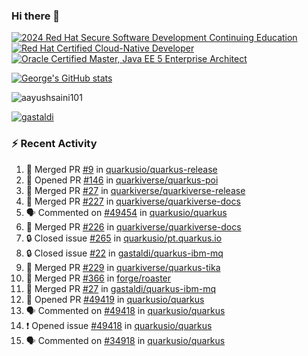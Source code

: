 ### Hi there 👋

<!--START_SECTION:badges-->
[![2024 Red Hat Secure Software Development Continuing Education](https://images.credly.com/size/110x110/images/36a76b78-c5bf-45cf-ac2c-48c3825260c7/blob)](http://www.credly.com/badges/c86e9a17-d2c3-4554-b890-7d0521710eb6 "2024 Red Hat Secure Software Development Continuing Education")
[![Red Hat Certified Cloud-Native Developer](https://images.credly.com/size/110x110/images/12ef4e4e-3d8d-4caf-9ab1-858c5bcb9619/image.png)](http://www.credly.com/badges/b6402e31-0894-48e6-b488-e2e551dcc809 "Red Hat Certified Cloud-Native Developer")
[![Oracle Certified Master, Java EE 5 Enterprise Architect](https://images.credly.com/size/110x110/images/1fa3549c-674c-4779-b3d6-d7d64eac2c23/Oracle-Certification-badge_OC-Master.png)](http://www.credly.com/badges/2565574e-b81d-410e-ab7d-24666ddcbe00 "Oracle Certified Master, Java EE 5 Enterprise Architect")
<!--END_SECTION:badges-->

[![George's GitHub stats](https://github-readme-stats.vercel.app/api?username=gastaldi&show=reviews,prs_merged&hide=contribs,prs&theme=transparent&show_icons=true)](https://github.com/anuraghazra/github-readme-stats)

<p align="left"> <img src="https://komarev.com/ghpvc/?username=gastaldi&label=Profile%20views&color=0e75b6&style=for-the-badge" alt="aayushsaini101" /> </p>

<p align="left"> <a href="https://github.com/ryo-ma/github-profile-trophy"><img src="https://github-profile-trophy.vercel.app/?username=gastaldi" alt="gastaldi" /></a> </p>

### :zap: Recent Activity

<!--START_SECTION:activity-->
1. 🎉 Merged PR [#9](https://github.com/quarkusio/quarkus-release/pull/9) in [quarkusio/quarkus-release](https://github.com/quarkusio/quarkus-release)
2. 💪 Opened PR [#146](https://github.com/quarkiverse/quarkus-poi/pull/146) in [quarkiverse/quarkus-poi](https://github.com/quarkiverse/quarkus-poi)
3. 🎉 Merged PR [#27](https://github.com/quarkiverse/quarkiverse-release/pull/27) in [quarkiverse/quarkiverse-release](https://github.com/quarkiverse/quarkiverse-release)
4. 🎉 Merged PR [#227](https://github.com/quarkiverse/quarkiverse-docs/pull/227) in [quarkiverse/quarkiverse-docs](https://github.com/quarkiverse/quarkiverse-docs)
5. 🗣 Commented on [#49454](https://github.com/quarkusio/quarkus/pull/49454#issuecomment-3174515566) in [quarkusio/quarkus](https://github.com/quarkusio/quarkus)
6. 🎉 Merged PR [#226](https://github.com/quarkiverse/quarkiverse-docs/pull/226) in [quarkiverse/quarkiverse-docs](https://github.com/quarkiverse/quarkiverse-docs)
7. 🔒 Closed issue [#265](https://github.com/quarkusio/pt.quarkus.io/issues/265) in [quarkusio/pt.quarkus.io](https://github.com/quarkusio/pt.quarkus.io)
8. 🔒 Closed issue [#22](https://github.com/gastaldi/quarkus-ibm-mq/issues/22) in [gastaldi/quarkus-ibm-mq](https://github.com/gastaldi/quarkus-ibm-mq)
9. 🎉 Merged PR [#229](https://github.com/quarkiverse/quarkus-tika/pull/229) in [quarkiverse/quarkus-tika](https://github.com/quarkiverse/quarkus-tika)
10. 🎉 Merged PR [#366](https://github.com/forge/roaster/pull/366) in [forge/roaster](https://github.com/forge/roaster)
11. 🎉 Merged PR [#27](https://github.com/gastaldi/quarkus-ibm-mq/pull/27) in [gastaldi/quarkus-ibm-mq](https://github.com/gastaldi/quarkus-ibm-mq)
12. 💪 Opened PR [#49419](https://github.com/quarkusio/quarkus/pull/49419) in [quarkusio/quarkus](https://github.com/quarkusio/quarkus)
13. 🗣 Commented on [#49418](https://github.com/quarkusio/quarkus/issues/49418#issuecomment-3165118773) in [quarkusio/quarkus](https://github.com/quarkusio/quarkus)
14. ❗ Opened issue [#49418](https://github.com/quarkusio/quarkus/issues/49418) in [quarkusio/quarkus](https://github.com/quarkusio/quarkus)
15. 🗣 Commented on [#34918](https://github.com/quarkusio/quarkus/issues/34918#issuecomment-3163910966) in [quarkusio/quarkus](https://github.com/quarkusio/quarkus)
<!--END_SECTION:activity-->

